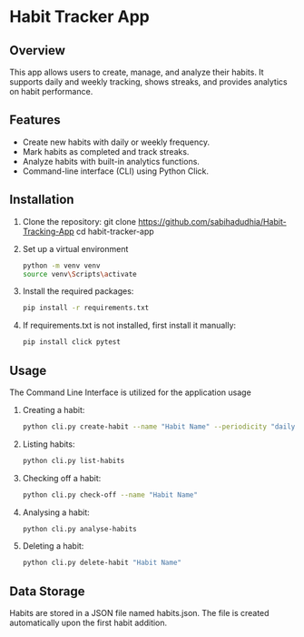 # Habit Tracker App

## Overview
This app allows users to create, manage, and analyze their habits. It supports daily and weekly tracking, shows streaks, and provides analytics on habit performance.

## Features
- Create new habits with daily or weekly frequency.
- Mark habits as completed and track streaks.
- Analyze habits with built-in analytics functions.
- Command-line interface (CLI) using Python Click.

## Installation
1. Clone the repository:
   git clone https://github.com/sabihadudhia/Habit-Tracking-App
   cd habit-tracker-app

   
2. Set up a virtual environment
   ```bash
   python -m venv venv
   source venv\Scripts\activate
   
3. Install the required packages:
   ```bash
   pip install -r requirements.txt

4. If requirements.txt is not installed, first install it manually:
   ```bash
   pip install click pytest

## Usage
The Command Line Interface is utilized for the application usage

1. Creating a habit:  
   ```bash
   python cli.py create-habit --name "Habit Name" --periodicity "daily/weekly" --start-date      YYYY-MM-DD

2. Listing habits:
   ```bash
   python cli.py list-habits

3. Checking off a habit:   
   ```bash
   python cli.py check-off --name "Habit Name"

4. Analysing a habit:
   ```bash
   python cli.py analyse-habits

5. Deleting a habit:
   ```bash
   python cli.py delete-habit "Habit Name"

## Data Storage
Habits are stored in a JSON file named habits.json. The file is created automatically upon the first habit addition.

